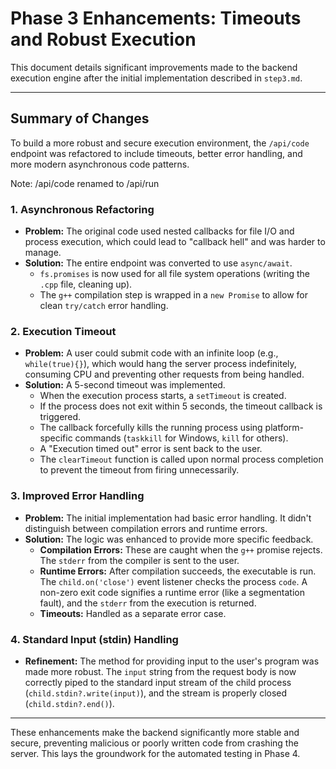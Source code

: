 # Phase 3 Enhancements: Timeouts and Robust Execution

This document details significant improvements made to the backend execution engine after the initial implementation described in `step3.md`.

---

## Summary of Changes

To build a more robust and secure execution environment, the `/api/code` endpoint was refactored to include timeouts, better error handling, and more modern asynchronous code patterns.

Note: /api/code renamed to /api/run

### 1. Asynchronous Refactoring

- **Problem:** The original code used nested callbacks for file I/O and process execution, which could lead to "callback hell" and was harder to manage.
- **Solution:** The entire endpoint was converted to use `async/await`.
  - `fs.promises` is now used for all file system operations (writing the `.cpp` file, cleaning up).
  - The `g++` compilation step is wrapped in a `new Promise` to allow for clean `try/catch` error handling.

### 2. Execution Timeout

- **Problem:** A user could submit code with an infinite loop (e.g., `while(true){}`), which would hang the server process indefinitely, consuming CPU and preventing other requests from being handled.
- **Solution:** A 5-second timeout was implemented.
  - When the execution process starts, a `setTimeout` is created.
  - If the process does not exit within 5 seconds, the timeout callback is triggered.
  - The callback forcefully kills the running process using platform-specific commands (`taskkill` for Windows, `kill` for others).
  - A "Execution timed out" error is sent back to the user.
  - The `clearTimeout` function is called upon normal process completion to prevent the timeout from firing unnecessarily.

### 3. Improved Error Handling

- **Problem:** The initial implementation had basic error handling. It didn't distinguish between compilation errors and runtime errors.
- **Solution:** The logic was enhanced to provide more specific feedback.
  - **Compilation Errors:** These are caught when the `g++` promise rejects. The `stderr` from the compiler is sent to the user.
  - **Runtime Errors:** After compilation succeeds, the executable is run. The `child.on('close')` event listener checks the process `code`. A non-zero exit code signifies a runtime error (like a segmentation fault), and the `stderr` from the execution is returned.
  - **Timeouts:** Handled as a separate error case.

### 4. Standard Input (stdin) Handling

- **Refinement:** The method for providing input to the user's program was made more robust. The `input` string from the request body is now correctly piped to the standard input stream of the child process (`child.stdin?.write(input)`), and the stream is properly closed (`child.stdin?.end()`).

---

These enhancements make the backend significantly more stable and secure, preventing malicious or poorly written code from crashing the server. This lays the groundwork for the automated testing in Phase 4.

